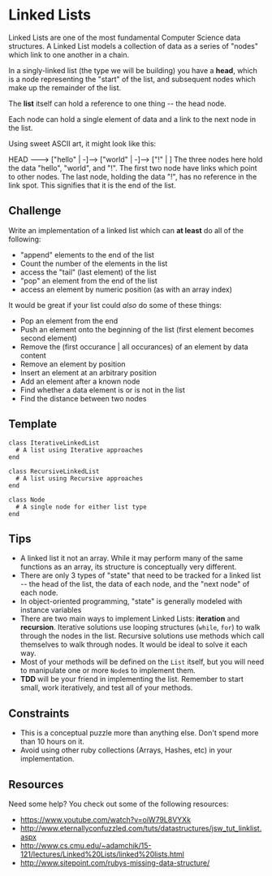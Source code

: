 # Linked Lists

Linked Lists are one of the most fundamental Computer Science data structures. A Linked List models a collection of data as a series of "nodes" which link to one another in a chain.

In a singly-linked list (the type we will be building) you have a __head__, which is a node representing the "start" of the list, and subsequent nodes which make up the remainder of the list.

The __list__ itself can hold a reference to one thing -- the head node.

Each node can hold a single element of data and a link to the next node in the list.

Using sweet ASCII art, it might look like this:

HEAD ---> ["hello" | -]--> ["world" | -]--> ["!" | ]
The three nodes here hold the data "hello", "world", and "!". The first two node have links which point to other nodes. The last node, holding the data "!", has no reference in the link spot. This signifies that it is the end of the list.

## Challenge

Write an implementation of a linked list which can __at least__ do all of the following:

* "append" elements to the end of the list
* Count the number of the elements in the list
* access the "tail" (last element) of the list
* "pop" an element from the end of the list
* access an element by numeric position (as with an array index)

It would be great if your list could _also_ do some of these things:

* Pop an element from the end 
* Push an element onto the beginning of the list (first element becomes second element)
* Remove the (first occurance | all occurances) of an element by data content
* Remove an element by position
* Insert an element at an arbitrary position
* Add an element after a known node
* Find whether a data element is or is not in the list
* Find the distance between two nodes

## Template

```
class IterativeLinkedList
  # A list using Iterative approaches
end

class RecursiveLinkedList
  # A list using Recursive approaches
end

class Node
  # A single node for either list type
end
```

## Tips

* A linked list it not an array. While it may perform many of the same functions as an array, its structure is conceptually very different.
* There are only 3 types of "state" that need to be tracked for a linked list -- the head of the list, the data of each node, and the "next node" of each node.
* In object-oriented programming, "state" is generally modeled with instance variables
* There are two main ways to implement Linked Lists: __iteration__ and __recursion__. Iterative solutions use looping structures (`while`, `for`) to walk through the nodes in the list. Recursive solutions use methods which call themselves to walk through nodes. It would be ideal to solve it each way.
* Most of your methods will be defined on the `List` itself, but you will need to manipulate one or more `Node`s to implement them. 
* __TDD__ will be your friend in implementing the list. Remember to start small, work iteratively, and test all of your methods.

## Constraints

* This is a conceptual puzzle more than anything else. Don't spend more than 10 hours on it.
* Avoid using other ruby collections (Arrays, Hashes, etc) in your implementation.

## Resources

Need some help? You check out some of the following resources:

* https://www.youtube.com/watch?v=oiW79L8VYXk
* http://www.eternallyconfuzzled.com/tuts/datastructures/jsw_tut_linklist.aspx
* http://www.cs.cmu.edu/~adamchik/15-121/lectures/Linked%20Lists/linked%20lists.html
* http://www.sitepoint.com/rubys-missing-data-structure/
